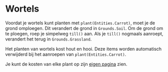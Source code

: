 # Wortels
Voordat je wortels kunt planten met `plant(Entities.Carrot)`, moet je de grond omploegen. Dit verandert de grond in `Grounds.Soil`. Om de grond om te ploegen, roep je simpelweg `till()` aan. Als je `till()` nogmaals aanroept, verandert het terug in `Grounds.Grassland`.

Het planten van wortels kost hout en hooi. Deze items worden automatisch verwijderd bij het aanroepen van `plant(Entities.Carrot)`.

Je kunt de kosten van elke plant op zijn [eigen pagina](objects/carrot) zien.